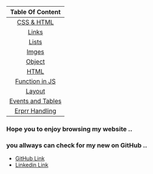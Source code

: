 | Table Of Content  | 
| :-----------------: |
|  [CSS & HTML](https://omar-zoubi.github.io/reading-notes/Reading-notes201/class) |
|  [Links](https://omar-zoubi.github.io/reading-notes/Reading-notes201/reading02) |
|  [Lists](https://omar-zoubi.github.io/reading-notes/Reading-notes201/reading03) |
|  [Imges](https://omar-zoubi.github.io/reading-notes/Reading-notes201/reading05) |
|  [Object](https://omar-zoubi.github.io/reading-notes/Reading-notes201/reading06) |
|  [HTML](https://omar-zoubi.github.io/reading-notes/Reading-notes201/reading01) |
|  [Function in JS](https://omar-zoubi.github.io/reading-notes/Reading-notes201/reading07) |
|  [Layout](https://omar-zoubi.github.io/reading-notes/Reading-notes201/reading08) |
|  [Events and Tables](https://omar-zoubi.github.io/reading-notes/Reading-notes201/reading09) |
|  [Erprr Handling](https://omar-zoubi.github.io/reading-notes/Reading-notes201/reading10) |




### Hope you to enjoy browsing my website .. 
### you allways can check for my new on GitHub ..

- [GitHub Link](https://github.com/Omar-zoubi)
- [Linkedin Link](https://www.linkedin.com/in/omar-alzoubi-54034bb4/)


